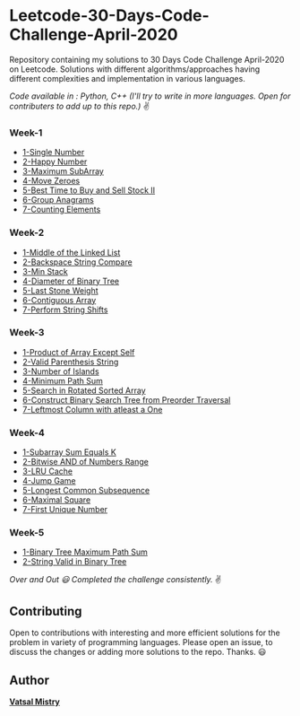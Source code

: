 # Leetcode-30-Days-Code-Challenge-April-2020

Repository containing my solutions to 30 Days Code Challenge April-2020 on Leetcode. Solutions with different algorithms/approaches having different complexities and implementation in various languages.

*Code available in : Python, C++ (I'll try to write in more languages. Open for contributers to add up to this repo.)* :v:


### Week-1

* [1-Single Number](Week1/1%20-%20Single%20Number)
* [2-Happy Number](Week1/2%20-%20Happy%20Number)
* [3-Maximum SubArray](Week1/3%20-%20Maximum%20SubArray)
* [4-Move Zeroes](Week1/4%20-%20Move%20Zeroes)
* [5-Best Time to Buy and Sell Stock II](Week1/5%20-%20Best%20Time%20to%20Buy%20and%20Sell%20Stock%20II)
* [6-Group Anagrams](Week1/6%20-%20Group%20Anagrams)
* [7-Counting Elements](Week1/7%20-%20Counting%20Elements)


### Week-2

* [1-Middle of the Linked List](Week2/1%20-%20Middle%20of%20the%20Linked%20List)
* [2-Backspace String Compare](Week2/2%20-%20Backspace%20String%20Compare)
* [3-Min Stack](Week2/3%20-%20Min%20Stack)
* [4-Diameter of Binary Tree](Week2/4%20-%20Diameter%20of%20Binary%20Tree)
* [5-Last Stone Weight](Week2/5%20-%20Last%20Stone%20Weight)
* [6-Contiguous Array](Week2/6%20-%20Contiguous%20Array)
* [7-Perform String Shifts](Week2/7%20-%20Perform%20String%20Shifts)


### Week-3

* [1-Product of Array Except Self](Week3/1%20-%20Product%20of%20Array%20Except%20Self)
* [2-Valid Parenthesis String](Week3/2%20-%20Valid%20Parenthesis%20String)
* [3-Number of Islands](Week3/3%20-%20Number%20of%20Islands)
* [4-Minimum Path Sum](Week3/4%20-%20Minimum%20Path%20Sum)
* [5-Search in Rotated Sorted Array](Week3/5%20-%20Search%20in%20Rotated%20Sorted%20Array)
* [6-Construct Binary Search Tree from Preorder Traversal](Week3/6%20-%20Construct%20Binary%20Search%20Tree%20from%20Preorder%20Traversal)
* [7-Leftmost Column with atleast a One](Week3/7%20-%20Leftmost%20Column%20with%20atleast%20a%20One)


### Week-4

* [1-Subarray Sum Equals K](Week4/1%20-%20Subarray%20Sum%20Equals%20K)
* [2-Bitwise AND of Numbers Range](Week4/2%20-%20Bitwise%20AND%20of%20Numbers%20Range)
* [3-LRU Cache](Week4/3%20-%20LRU%20Cache)
* [4-Jump Game](Week4/4%20-%20Jump%20Game)
* [5-Longest Common Subsequence](Week4/5%20-%20Longest%20Common%20Subsequence)
* [6-Maximal Square](Week4/6%20-%20Maximal%20Square)
* [7-First Unique Number](Week4/7%20-%20First%20Unique%20Number)


### Week-5

* [1-Binary Tree Maximum Path Sum](Week5/1%20-%20Binary%20Tree%20Maximum%20Path%20Sum)
* [2-String Valid in Binary Tree](Week5/2%20-%20String%20Valid%20in%20Binary%20Tree)

*Over and Out :smiley: Completed the challenge consistently.* :v:

## Contributing

Open to contributions with interesting and more efficient solutions for the problem in variety of programming languages. Please open an issue, to discuss the changes or adding more solutions to the repo. Thanks. :smiley:


## Author

[**Vatsal Mistry**](https://mistryvatsal.github.io)